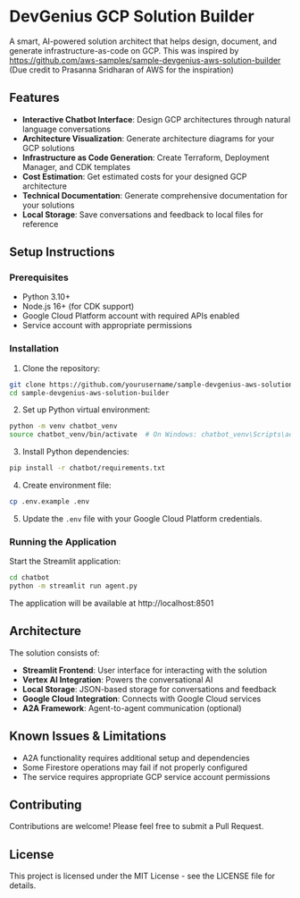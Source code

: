 # DevGenius GCP Solution Builder

A smart, AI-powered solution architect that helps design, document, and generate infrastructure-as-code on GCP. This was inspired by https://github.com/aws-samples/sample-devgenius-aws-solution-builder (Due credit to Prasanna Sridharan of AWS for the inspiration)

## Features

- **Interactive Chatbot Interface**: Design GCP architectures through natural language conversations
- **Architecture Visualization**: Generate architecture diagrams for your GCP solutions
- **Infrastructure as Code Generation**: Create Terraform, Deployment Manager, and CDK templates
- **Cost Estimation**: Get estimated costs for your designed GCP architecture
- **Technical Documentation**: Generate comprehensive documentation for your solutions
- **Local Storage**: Save conversations and feedback to local files for reference

## Setup Instructions

### Prerequisites
- Python 3.10+
- Node.js 16+ (for CDK support)
- Google Cloud Platform account with required APIs enabled
- Service account with appropriate permissions

### Installation

1. Clone the repository:
```bash
git clone https://github.com/yourusername/sample-devgenius-aws-solution-builder.git
cd sample-devgenius-aws-solution-builder
```

2. Set up Python virtual environment:
```bash
python -m venv chatbot_venv
source chatbot_venv/bin/activate  # On Windows: chatbot_venv\Scripts\activate
```

3. Install Python dependencies:
```bash
pip install -r chatbot/requirements.txt
```

4. Create environment file:
```bash
cp .env.example .env
```

5. Update the `.env` file with your Google Cloud Platform credentials.

### Running the Application

Start the Streamlit application:
```bash
cd chatbot
python -m streamlit run agent.py
```

The application will be available at http://localhost:8501

## Architecture

The solution consists of:

- **Streamlit Frontend**: User interface for interacting with the solution
- **Vertex AI Integration**: Powers the conversational AI
- **Local Storage**: JSON-based storage for conversations and feedback
- **Google Cloud Integration**: Connects with Google Cloud services
- **A2A Framework**: Agent-to-agent communication (optional)

## Known Issues & Limitations

- A2A functionality requires additional setup and dependencies
- Some Firestore operations may fail if not properly configured
- The service requires appropriate GCP service account permissions

## Contributing

Contributions are welcome! Please feel free to submit a Pull Request.

## License

This project is licensed under the MIT License - see the LICENSE file for details.
